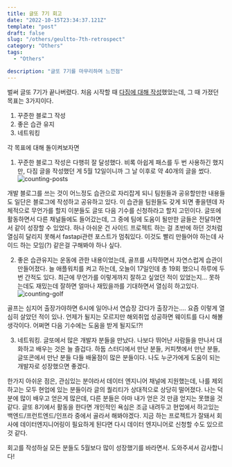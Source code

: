 ```yaml
---
title: 글또 7기 회고
date: "2022-10-15T23:34:37.121Z"
template: "post"
draft: false
slug: "/others/geultto-7th-retrospect"
category: "Others"
tags:
  - "Others"

description: "글또 7기를 마무리하며 느낀점"
---
```


벌써 글또 7기가 끝나버렸다. 처음 시작할 때 [다짐에 대해 작성](https://jasonkang14.github.io/others/geultto-7th)했었는데, 그 때 가졌던 목표는 3가지이다.

1. 꾸준한 블로그 작성
2. 좋은 습관 유지
3. 네트워킹

각 목표에 대해 돌이켜보자면

1. 꾸준한 블로그 작성은 다행히 잘 달성했다. 비록 아쉽게 패스를 두 번 사용하긴 했지만, 다짐 글을 작성했던 게 5월 12일이니까 그 날 이후로 약 40개의 글을 썼다.
   ![counting-posts](https://i.imgur.com/hgdCZPA.png)

개발 블로그를 쓰는 것이 어느정도 습관으로 자리잡게 되니 팀원들과 공유할만한 내용들도 일단은 블로그에 작성하고 공유하고 있다. 이 습관을 팀원들도 갖게 되면 좋을텐데 자체적으로 무언가를 할지 이분들도 글또 다음 기수를 신청하라고 할지 고민이다. 글또에 활동하면서 다른 채널들에도 들어갔는데, 그 중에 팀에 도움이 될만한 글들은 전달하면서 같이 성장할 수 있었다. 하나 아쉬운 건 사이드 프로젝트 하는 걸 초반에 하던 것처럼 열심히 달리지 못해서 fastapi관련 포스트가 멈춰있다. 이것도 빨리 만들어야 하는데 사이드 하는 모임(?) 같은걸 구해봐야 하나 싶다.

2. 좋은 습관유지는 운동에 관한 내용이었는데, 골프를 시작하면서 자연스럽게 습관이 만들어졌다. 늘 애플워치를 켜고 하는데, 오늘이 17일인데 총 19회 했으니 하루에 두 번 간적도 있다. 최근에 무언가를 이렇게까지 잘하고 싶었던 적이 있었는지... 못하는데도 재밌는데 잘하면 얼마나 재밌을까를 기대하면서 열심히 하고있다.
   ![counting-golf](https://i.imgur.com/FxhBOC1.png)

골프는 심지어 출장가야하면 6시에 일어나서 연습장 갔다가 출장가는.... 요즘 이렇게 열심히 살았던 적이 있나. 언제가 될지는 모르지만 해외취업 성공하면 웨이트를 다시 해볼 생각이다. 어쩌면 다음 기수에는 도움을 받게 될지도!?!

3. 네트워킹. 글또에서 많은 개발자 분들을 만났다. 나보다 뛰어난 사람들을 만나서 대화하고 배우는 것은 늘 즐겁다. 하둡 스터디에서 만난 분들, 커피챗에서 만난 분들, 글또콘에서 만난 분들 다들 배울점이 많은 분들이다. 나도 누군가에게 도움이 되는 개발자로 성장했으면 좋겠다.

한가지 아쉬운 점은, 관심있는 분야라서 데이터 엔지니어 채널에 지원했는데, 나를 제외하고는 모두 현업에 있는 분들이라 글의 퀄리티가 상대적으로 상당히 떨어졌다. 나는 덕분에 많이 배우고 얻은게 많은데, 다른 분들은 아마 내가 얻은 것 만큼 얻지는 못했을 것 같다. 글또 8기에서 활동을 한다면 개인적인 욕심은 조금 내려두고 현업에서 하고있는 백엔드/프런트엔드/인프라 중에서 골라서 해봐야겠다. 지금 하는 프로젝트가 잘돼서 회사에 데이터엔지니어링이 필요하게 된다면 다시 데이터 엔지니어로 신청할 수도 있으르 것 같다.

회고를 작성하실 모든 분들도 5월보다 많이 성장했기를 바라면서. 도와주셔서 감사합니다!
